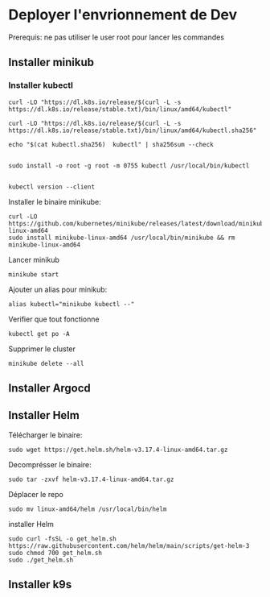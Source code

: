 # Deployer l'envrionnement de Dev
Prerequis: ne pas utiliser le user root pour lancer les commandes

## Installer minikub
### Installer kubectl
```
curl -LO "https://dl.k8s.io/release/$(curl -L -s https://dl.k8s.io/release/stable.txt)/bin/linux/amd64/kubectl"

curl -LO "https://dl.k8s.io/release/$(curl -L -s https://dl.k8s.io/release/stable.txt)/bin/linux/amd64/kubectl.sha256"

echo "$(cat kubectl.sha256)  kubectl" | sha256sum --check


sudo install -o root -g root -m 0755 kubectl /usr/local/bin/kubectl


kubectl version --client

```
Installer le binaire minikube:
```
curl -LO https://github.com/kubernetes/minikube/releases/latest/download/minikube-linux-amd64
sudo install minikube-linux-amd64 /usr/local/bin/minikube && rm minikube-linux-amd64
```
Lancer minikub
```
minikube start
```
Ajouter un alias pour minikub:
```
alias kubectl="minikube kubectl --"
```
Verifier que tout fonctionne
```
kubectl get po -A
```

Supprimer le cluster 
```
minikube delete --all
```
## Installer Argocd

## Installer Helm

Télécharger le binaire:
```
sudo wget https://get.helm.sh/helm-v3.17.4-linux-amd64.tar.gz
```
Decomprésser le binaire:
```
sudo tar -zxvf helm-v3.17.4-linux-amd64.tar.gz
```
Déplacer le repo
```
sudo mv linux-amd64/helm /usr/local/bin/helm
```

installer Helm
```
sudo curl -fsSL -o get_helm.sh https://raw.githubusercontent.com/helm/helm/main/scripts/get-helm-3
sudo chmod 700 get_helm.sh
sudo ./get_helm.sh
```
## Installer k9s